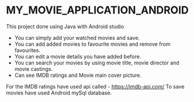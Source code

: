 # MY_MOVIE_APPLICATION_ANDROID
This project done using Java with Android studio

* You can simply add your watched movies and save.
* You can add added movies to favourite movies and remove from favourites.
* You can edit a movie details you have added before.
* You can search your movies by using movie title, movie director and movie castings.
* Can see IMDB ratings and Movie main cover picture.

For the IMDB ratings have used api called - https://imdb-api.com/ 
To save movies have used Android mySql database.
